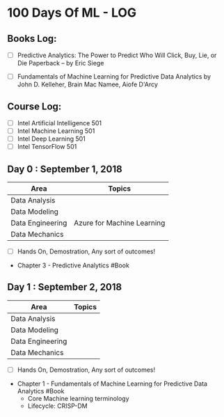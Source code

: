 # 100 Days Of ML - LOG

## Books Log: 
- [ ] Predictive Analytics: The Power to Predict Who Will Click, Buy, Lie, or Die Paperback – by Eric Siege
- [ ] Fundamentals of Machine Learning for Predictive Data Analytics by John D. Kelleher, Brain Mac Namee, Aiofe D'Arcy  


## Course Log: 
- [ ] Intel Artificial Intelligence 501
- [ ] Intel Machine Learning 501
- [ ] Intel Deep Learning 501
- [ ] Intel TensorFlow 501

## Day 0 : September 1, 2018

| Area                        | Topics      |
|-----------------------------|-------------|
| Data Analysis               |             |
| Data Modeling               |             |
| Data Engineering            | Azure for Machine Learning |
| Data Mechanics              |             |

- [ ] Hands On, Demostration, Any sort of outcomes! 
- Chapter 3 - Predictive Analytics #Book 

## Day 1 : September 2, 2018

| Area                        | Topics      |
|-----------------------------|-------------|
| Data Analysis               |             |
| Data Modeling               |             |
| Data Engineering            |             |
| Data Mechanics              |             |

- [ ] Hands On, Demostration, Any sort of outcomes! 
- Chapter 1 - Fundamentals of Machine Learning for Predictive Data Analytics #Book 
    - Core Machine learning terminology 
    - Lifecycle: CRISP-DM